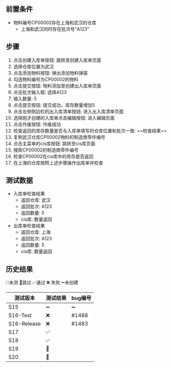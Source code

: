 
## 前置条件

- 物料编号CP00002存在上海和武汉的仓库
	- 上海和武汉同时存在批次号"A123"

## 步骤

1. 点击创建入库单按钮: 跳转至创建入库单页面
2. 选择仓库位置为武汉
3. 点击添加物料按钮: 弹出添加物料弹窗
4. 勾选物料编号为CP00002的物料
5. 点击提交按钮: 物料添加至创建出入库单页面
6. 点击批次输入框: 选择A123
7. 输入数量: 5
8. 点击提交按钮: 提交成功，库存数量增加5
9. 点击左侧侧边栏的出入库清单按钮: 进入出入库清单页面
10. 选择刚才创建的入库单点击编辑按钮: 进入编辑页面
11. 点击作废按钮: 作废成功
12. 检查返回的库存数量是否与入库单填写的仓库位置和批次一致: ==检查结果== 
13. 复制武汉仓库CP00002物料的制造商零件编号
14. 点击主菜单的cis库按钮: 跳转至cis库页面
15. 搜索CP00002的制造商零件编号
16. 检查CP00002在cis库中的库存是否返回
17. 在上海的仓库按照上述步骤操作出库单并检查

## 测试数据

- 入库单检查结果
	- 返回仓库: 武汉
	- 返回批次: A123
	- 返回数量: 5
	- cis库: 数量返回
- 出库单检查结果
	- 返回仓库: 上海
	- 返回批次: A123
	- 返回数量: 5
	- cis库: 数量返回

## 历史结果
 ◻️未测    🚫跳过     ✅通过    ❌ 失败     ➖未创建
 
| 测试版本 | 测试结果 | bug编号 |
| ---- | ---- | ---- |
| S15 | ➖ | ➖ |
| S16-Test | ❌ | #1488 |
| S16-Release | ❌ | #1483 |
| S17 | ✅ |  |
| S18 | ✅ |  |
| S19 | 🚫 |  |
| S20 | 🚫 |  |

